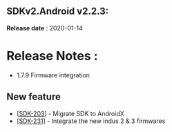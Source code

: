 SDKv2.Android v2.2.3:
--------------------
**Release date** : 2020-01-14


# Release Notes :

- 1.7.9 Firmware integration




## New feature 

* [[SDK-203](https://mybrain.atlassian.net/browse/SDK-203)] - Migrate SDK to AndroidX
* [[SDK-231](https://mybrain.atlassian.net/browse/SDK-231)] - Integrate the new indus 2 & 3 firmwares



